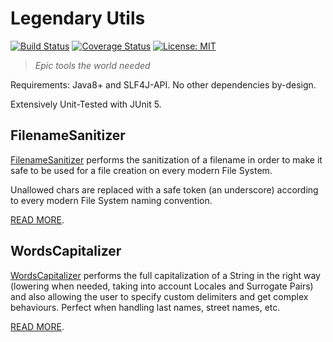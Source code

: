 # Legendary Utils

[![Build Status](https://travis-ci.org/andrea-ligios/legendary-utils.svg?branch=master)](https://travis-ci.org/andrea-ligios/legendary-utils)
[![Coverage Status](https://coveralls.io/repos/github/andrea-ligios/legendary-utils/badge.svg?branch=master)](https://coveralls.io/github/andrea-ligios/legendary-utils?branch=master)
[![License: MIT](https://img.shields.io/badge/License-MIT-yellow.svg)](https://opensource.org/licenses/MIT)

> *Epic tools the world needed*

Requirements: Java8+ and SLF4J-API. No other dependencies by-design.

Extensively Unit-Tested with JUnit 5.

## FilenameSanitizer

[FilenameSanitizer](src/main/java/com/andrealigios/legendaryutils/FilenameSanitizer.java) performs the sanitization of a filename in order to make it safe to be used for a file creation on every modern File System. 

Unallowed chars are replaced with a safe token (an underscore) according to every modern File System naming convention.

[READ MORE](DOC_FilenameSanitizer.md).

## WordsCapitalizer

[WordsCapitalizer](src/main/java/com/andrealigios/legendaryutils/WordsCapitalizer.java) performs the full capitalization of a String in the right way (lowering when needed, taking into account Locales and Surrogate Pairs) and also allowing the user to specify custom delimiters and get complex behaviours. Perfect when handling last names, street names, etc. 

[READ MORE](DOC_WordsCapitalizer.md).
